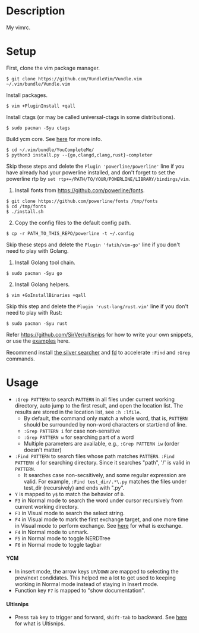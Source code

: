 # Description
My vimrc.

# Setup
First, clone the vim package manager.
```
$ git clone https://github.com/VundleVim/Vundle.vim ~/.vim/bundle/Vundle.vim
```

Install packages.
```
$ vim +PluginInstall +qall
```

Install ctags (or may be called universal-ctags in some distributions).
```
$ sudo pacman -Syu ctags
```

Build ycm core. See [here](https://github.com/ycm-core/YouCompleteMe#linux-64-bit) for more info.
```
$ cd ~/.vim/bundle/YouCompleteMe/
$ python3 install.py --{go,clangd,clang,rust}-completer
```

Skip these steps and delete the `Plugin 'powerline/powerline'` line if you have already had your powerline installed, and don't forget to set the powerline rtp by `set rtp+=/PATH/TO/YOUR/POWERLINE/LIBRARY/bindings/vim`.
1. Install fonts from https://github.com/powerline/fonts.
```
$ git clone https://github.com/powerline/fonts /tmp/fonts
$ cd /tmp/fonts
$ ./install.sh
```
2. Copy the config files to the default config path.
```
$ cp -r PATH_TO_THIS_REPO/powerline -t ~/.config
```

Skip these steps and delete the `Plugin 'fatih/vim-go'` line if you don't need to play with Golang.
1. Install Golang tool chain.
```
$ sudo pacman -Syu go
```
2. Install Golang helpers.
```
$ vim +GoInstallBinaries +qall
```

Skip this step and delete the `Plugin 'rust-lang/rust.vim'` line if you don't need to play with Rust:
```
$ sudo pacman -Syu rust
```

Refer https://github.com/SirVer/ultisnips for how to write your own snippets, or use the [examples](https://github.com/honza/vim-snippets) here.

Recommend install [the silver searcher](https://github.com/ggreer/the_silver_searcher) and [fd](https://github.com/sharkdp/fd) to accelerate `:Find` and `:Grep` commands.

# Usage
* `:Grep PATTERN` to search `PATTERN` in all files under current working directory, auto jump to the first result, and open the location list. The results are stored in the location list, see `:h :lfile`.
  * By default, the command only match a whole word, that is, `PATTERN` should be surrounded by non-word characters or start/end of line.
  * `:Grep PATTERN i` for case non-sensitive
  * `:Grep PATTERN w` for searching part of a word
  * Multiple parameters are available, e.g., `:Grep PATTERN iw` (order doesn't matter)
* `:Find PATTERN` to search files whose path matches `PATTERN`. `:Find PATTERN d` for searching directory. Since it searches "path", '/' is valid in `PATTERN`.
  * It searches case non-secsitively, and some regular expression are valid. For example, `:Find test_dir/.*\.py` matches the files under test\_dir (recursively) and ends with ".py".
* `Y` is mapped to `y$` to match the behavior of `D`.
* `F3` in Normal mode to search the word under cursor recursively from current working directory.
* `F3` in Visual mode to search the select string.
* `F4` in Visual mode to mark the first exchange target, and one more time in Visual mode to perform exchange. See [here](https://github.com/tommcdo/vim-exchange) for what is exchange.
* `F4` in Normal mode to unmark.
* `F5` in Normal mode to toggle NERDTree
* `F6` in Normal mode to toggle tagbar
#### YCM
* In insert mode, the arrow keys `UP`/`DOWN` are mapped to selecting the prev/next condidates. This helped me a lot to get used to keeping working in Normal mode instead of staying in Insert mode.
* Function key `F7` is mapped to "show documentation".
#### Ultisnips
* Press `tab` key to trigger and forward, `shift-tab` to backward. See [here](https://github.com/SirVer/ultisnips) for what is Ultisnips.
